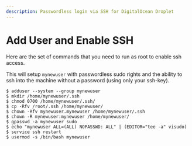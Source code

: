 ```yaml
---
description: Passwordless login via SSH for DigitalOcean Droplet
---
```


# Add User and Enable SSH

 Here are the set of commands that you need to run as root to enable ssh access.    
  
This will setup `mynewuser` with passwordless sudo rights and the ability to ssh into the machine without a password \(using only your ssh-key\).

```text
$ adduser --system --group mynewuser
$ mkdir /home/mynewuser/.ssh
$ chmod 0700 /home/mynewuser/.ssh/
$ cp -Rfv /root/.ssh /home/mynewuser/
$ chown -Rfv mynewuser.mynewuser /home/mynewuser/.ssh
$ chown -R mynewuser:mynewuser /home/mynewuser/
$ gpasswd -a mynewuser sudo
$ echo "mynewuser ALL=(ALL) NOPASSWD: ALL" | (EDITOR="tee -a" visudo)
$ service ssh restart
$ usermod -s /bin/bash mynewuser
```





